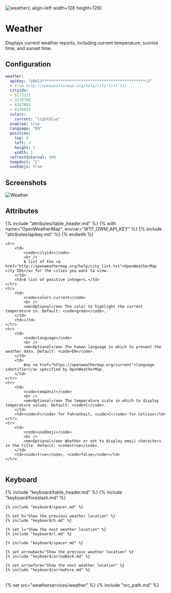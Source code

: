 ![weather](/assets/services/weather.jpg){: align=left width=128 height=128}

# Weather

Displays current weather reports, including current temperature, sunrise time, and sunset time.

## Configuration

```yaml
weather:
  apiKey: "p0d13*********************************************c3"
  # From http://openweathermap.org/help/city_list.txt
  cityids:
  - 6173331
  - 3128760
  - 6167865
  - 6176823
  colors:
    current: "lightblue"
  enabled: true
  language: "EN"
  position:
    top: 0
    left: 2
    height: 1
    width: 1
  refreshInterval: 900
  tempUnit: "C"
  useEmoji: true
```

## Screenshots

![Weather](/assets/modules/weather.png)

## Attributes

<table>
  {% include "attributes/table_header.md" %}

  <tbody>
    {% with name="OpenWeatherMap", envvar="WTF_OWM_API_KEY" %}
        {% include "attributes/apikey.md" %}
    {% endwith %}

    <tr>
        <td>
            <code>cityids</code>
            <br />
            A list of the <a href="http://openweathermap.org/help/city_list.txt">OpenWeatherMap city IDs</a> for the cities you want to view.
        </td>
        <td>A list of positive integers.</td>
    </tr>
    <tr>
        <td>
            <code>colors.current</code>
            <br />
            <em>Optional</em> The color to highlight the current temperature in. Default: <code>green</code>.
        </td>
        <td></td>
    </tr>
    <tr>
        <td>
            <code>language</code>
            <br />
            <em>Optional</em> The human language in which to present the weather data. Default: <code>EN</code>.
        </td> 
        <td>
            Any <a href="https://openweathermap.org/current">language identifier</a> specified by OpenWeatherMap.
        </td>
    </tr>
    <tr>
        <td>
            <code>tempUnit</code>
            <br />
            <em>Optional</em> The temperature scale in which to display temperature values. Default: <code>C</code>.
        </td>
        <td><code>F</code> for Fahrenheit, <code>C</code> for Celcius</td>
    </tr>
    <tr>
        <td>
            <code>useEmoji</code>
            <br />
            <em>Optional</em> Whether or not to display emoji characters in the title. Default: <code>true</code>.
        </td>
        <td><code>true</code>, <code>false</code></td>
    </tr>
  </tbody>
</table>

## Keyboard

<table>
  {% include "keyboard/table_header.md" %}

  <tbody>
    {% include "keyboard/foreslash.md" %}

    {% include "keyboard/spacer.md" %}

    {% set h="Show the previous weather location" %}
    {% include "keyboard/h.md" %}

    {% set l="Show the next weather location" %}
    {% include "keyboard/l.md" %}

    {% include "keyboard/spacer.md" %}

    {% set arrowback="Show the previous weather location" %}
    {% include "keyboard/arrowBack.md" %}

    {% set arrowfore="Show the next weather location" %}
    {% include "keyboard/arrowFore.md" %}
  </tbody>
</table>

{% set src="weatherservices/weather" %}
{% include "src_path.md" %}